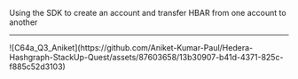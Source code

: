 Using the SDK to create an account and transfer HBAR from one account to another

<hr>
![C64a_Q3_Aniket](https://github.com/Aniket-Kumar-Paul/Hedera-Hashgraph-StackUp-Quest/assets/87603658/13b30907-b41d-4371-825c-f885c52d3103)
